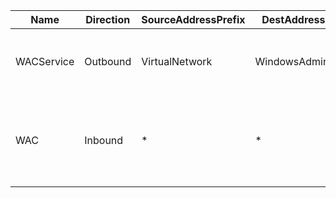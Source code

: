 | Name       | Direction | SourceAddressPrefix | DestAddressPrefix  | DestPortRange | Description                                               |
|------------|-----------|---------------------|--------------------|---------------|-----------------------------------------------------------|
| WACService | Outbound  | VirtualNetwork      | WindowsAdminCenter | 443           | Open outbound port rule for WAC service                   |
| WAC        | Inbound   | *                   | *                  | 6516          | Open inbound port rule on VM to be able to connect to WAC |